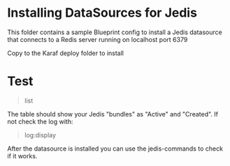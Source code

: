 # Installing DataSources for Jedis

This folder contains a sample Blueprint config to install a Jedis datasource that connects to a Redis server running
 on localhost port 6379

Copy to the Karaf deploy folder to install

# Test

> list

The table should show your Jedis "bundles" as "Active" and "Created". If not check the log with:

> log:display


After the datasource is installed you can use the jedis-commands to check if it works.
